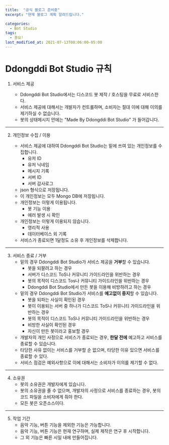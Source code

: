 ```yaml
---
title:  "공식 블로그 준비중"
excerpt: "현재 블로그 계획 알려드립니다."

categories:
  - Bot Studio
tags:
  - 중요!
last_modified_at: 2021-07-13T08:06:00-05:00
---
```


# Ddongddi Bot Studio 규칙

1. 서비스 제공

    * Ddongddi Bot Studio에서는 디스코드 봇 제작 / 호스팅을 무료로 서비스한다.
    * 서비스 제공에 대해서는 개발자가 컨트롤하며, 소비자는 절대 이에 대해 이의를 제기하실 수 없습니다.
    * 봇의 상태메시지 안에는 "Made By Ddongddi Bot Studio" 가 들어갑니다.
___
2. 개인정보 수집 / 이용

    * 서비스 제공에 대하여 Ddongddi Bot Studio는 밑에 쓰여 있는 개인정보를 수집합니다.
        * 유저 ID
        * 유저 닉네임
        * 메시지 기록
        * 서버 ID
        * 서버 감사로그
    * json 형식으로 저장됩니다.
    * 이 개인정보는 모두 Mongo DB에 저장됩니다.
    * 개인정보는 이렇게 이용됩니다.
        * 봇 기능 이용
        * 에러 발생 시 확인
    * 개인정보는 이렇게 이용되지 않습니다.
        * 영리적 사용
        * 데이터베이스 외 기록
    * 서비스가 종료되면 1달정도 소유 후 개인정보를 삭제합니다.
___
3. 서비스 종료 / 거부
    * 밑의 경우 Ddongddi Bot Studio가 서비스 제공을 **거부**할 수 있습니다.
        * 봇을 되팔려고 하는 경우
        * 서버가 디스코드 ToS나 커뮤니티 가이드라인을 위반하는 경우
        * 봇의 목적이 디스코드 Tos나 커뮤니티 가이드라인을 위반하는 경우
        * Ddongddi Bot Studio에서 만든 봇을 이용해 비방하려고 하는 경우
    * 밑의 경우 Ddongddi Bot Studio가 서비스를 **예고없이 중지**할 수 있습니다.
        * 봇을 되파는 사실이 확인된 경우
        * 봇이 이용되는 서버 중 하나가 디스코드 ToS나 커뮤니티 가이드라인을 위반하는 경우
        * 봇의 목적이 디스코드 ToS나 커뮤니티 가이드라인을 위반하는 경우
        * 비방한 사실이 확인된 경우
        * 자신이 만든 봇이라고 홍보할 경우
    * 개발자의 개인 사정으로 서비스가 종료되는 경우, **한달 전에** 예고하고 서비스를 종료할 수 있습니다.
    * 타당한 사유 없이는 서비스를 거부할 순 없으며, 타당한 이유 있으면 서비스를 종료할 수 있다.
    * 서비스 점검은 예외사항으로 이에 대해서는 소비자가 이의를 제기할 수 없다.
___
4. 소유권
    * 봇의 소유권은 개발자에게 있습니다.
    * 봇의 소유권을 줄 수 없으며, 개발자의 사정으로 서비스를 종료하는 경우, 봇의 코드 파일을 소비자에게 줘야 한다.
    * 모든 봇은 오픈소스이다.
___
5. 작업 기간
    * 음악 기능, 버튼 기능을 제외한 기능은 가능합니다.
    * 음악 기능, 버튼 기능은 현재 연구하며, 실제 제작은 연구 후 시작합니다.
    * 그 외 기능은 빠른 시일 내에 만들어집니다.